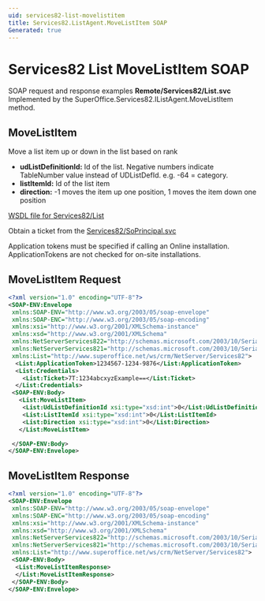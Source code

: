 ```yaml
---
uid: services82-list-movelistitem
title: Services82.ListAgent.MoveListItem SOAP
Generated: true
---
```


# Services82 List MoveListItem SOAP

SOAP request and response examples **Remote/Services82/List.svc**
Implemented by the <see cref="M:SuperOffice.Services82.IListAgent.MoveListItem">SuperOffice.Services82.IListAgent.MoveListItem</see> method.

## MoveListItem

Move a list item up or down in the list based on rank

* **udListDefinitionId:** Id of the list. Negative numbers indicate TableNumber value instead of UDListDefId. e.g. -64 = category.
* **listItemId:** Id of the list item
* **direction:** -1 moves the item up one position, 1 moves the item down one position



[WSDL file for Services82/List](../Services82-List.md)

Obtain a ticket from the [Services82/SoPrincipal.svc](../SoPrincipal/index.md)

Application tokens must be specified if calling an Online installation. ApplicationTokens are not checked for on-site installations.

## MoveListItem Request

```xml
<?xml version="1.0" encoding="UTF-8"?>
<SOAP-ENV:Envelope
 xmlns:SOAP-ENV="http://www.w3.org/2003/05/soap-envelope"
 xmlns:SOAP-ENC="http://www.w3.org/2003/05/soap-encoding"
 xmlns:xsi="http://www.w3.org/2001/XMLSchema-instance"
 xmlns:xsd="http://www.w3.org/2001/XMLSchema"
 xmlns:NetServerServices822="http://schemas.microsoft.com/2003/10/Serialization/Arrays"
 xmlns:NetServerServices821="http://schemas.microsoft.com/2003/10/Serialization/"
 xmlns:List="http://www.superoffice.net/ws/crm/NetServer/Services82">
  <List:ApplicationToken>1234567-1234-9876</List:ApplicationToken>
  <List:Credentials>
    <List:Ticket>7T:1234abcxyzExample==</List:Ticket>
  </List:Credentials>
 <SOAP-ENV:Body>
   <List:MoveListItem>
    <List:UdListDefinitionId xsi:type="xsd:int">0</List:UdListDefinitionId>
    <List:ListItemId xsi:type="xsd:int">0</List:ListItemId>
    <List:Direction xsi:type="xsd:int">0</List:Direction>
   </List:MoveListItem>

 </SOAP-ENV:Body>
</SOAP-ENV:Envelope>

```


## MoveListItem Response

```xml
<?xml version="1.0" encoding="UTF-8"?>
<SOAP-ENV:Envelope
 xmlns:SOAP-ENV="http://www.w3.org/2003/05/soap-envelope"
 xmlns:SOAP-ENC="http://www.w3.org/2003/05/soap-encoding"
 xmlns:xsi="http://www.w3.org/2001/XMLSchema-instance"
 xmlns:xsd="http://www.w3.org/2001/XMLSchema"
 xmlns:NetServerServices822="http://schemas.microsoft.com/2003/10/Serialization/Arrays"
 xmlns:NetServerServices821="http://schemas.microsoft.com/2003/10/Serialization/"
 xmlns:List="http://www.superoffice.net/ws/crm/NetServer/Services82">
 <SOAP-ENV:Body>
  <List:MoveListItemResponse>
  </List:MoveListItemResponse>
 </SOAP-ENV:Body>
</SOAP-ENV:Envelope>

```

